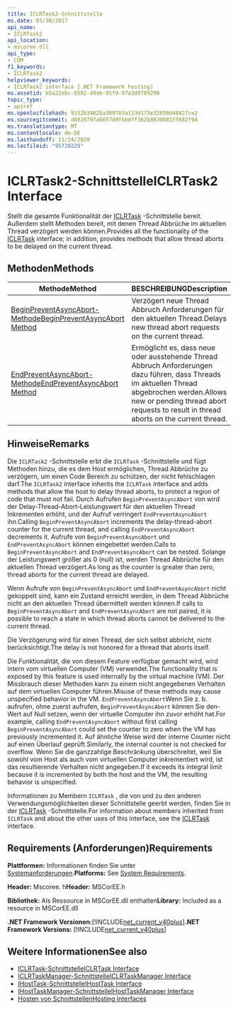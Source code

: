 ```yaml
---
title: ICLRTask2-Schnittstelle
ms.date: 03/30/2017
api_name:
- ICLRTask2
api_location:
- mscoree.dll
api_type:
- COM
f1_keywords:
- ICLRTask2
helpviewer_keywords:
- ICLRTask2 interface [.NET Framework hosting]
ms.assetid: b5a22ebc-0582-49de-91f9-97a3d9789290
topic_type:
- apiref
ms.openlocfilehash: 9332b3462ba389783a113d173e32850d40427ce2
ms.sourcegitcommit: d8020797a6657d0fbbdff362b80300815f682f94
ms.translationtype: MT
ms.contentlocale: de-DE
ms.lasthandoff: 11/24/2020
ms.locfileid: "95720229"
---
```

# <a name="iclrtask2-interface"></a><span data-ttu-id="d54d0-102">ICLRTask2-Schnittstelle</span><span class="sxs-lookup"><span data-stu-id="d54d0-102">ICLRTask2 Interface</span></span>

<span data-ttu-id="d54d0-103">Stellt die gesamte Funktionalität der [ICLRTask](iclrtask-interface.md) -Schnittstelle bereit. Außerdem stellt Methoden bereit, mit denen Thread Abbrüche im aktuellen Thread verzögert werden können.</span><span class="sxs-lookup"><span data-stu-id="d54d0-103">Provides all the functionality of the [ICLRTask](iclrtask-interface.md) interface; in addition, provides methods that allow thread aborts to be delayed on the current thread.</span></span>  
  
## <a name="methods"></a><span data-ttu-id="d54d0-104">Methoden</span><span class="sxs-lookup"><span data-stu-id="d54d0-104">Methods</span></span>  
  
|<span data-ttu-id="d54d0-105">Methode</span><span class="sxs-lookup"><span data-stu-id="d54d0-105">Method</span></span>|<span data-ttu-id="d54d0-106">BESCHREIBUNG</span><span class="sxs-lookup"><span data-stu-id="d54d0-106">Description</span></span>|  
|------------|-----------------|  
|[<span data-ttu-id="d54d0-107">BeginPreventAsyncAbort-Methode</span><span class="sxs-lookup"><span data-stu-id="d54d0-107">BeginPreventAsyncAbort Method</span></span>](iclrtask2-beginpreventasyncabort-method.md)|<span data-ttu-id="d54d0-108">Verzögert neue Thread Abbruch Anforderungen für den aktuellen Thread.</span><span class="sxs-lookup"><span data-stu-id="d54d0-108">Delays new thread abort requests on the current thread.</span></span>|  
|[<span data-ttu-id="d54d0-109">EndPreventAsyncAbort-Methode</span><span class="sxs-lookup"><span data-stu-id="d54d0-109">EndPreventAsyncAbort Method</span></span>](iclrtask2-endpreventasyncabort-method.md)|<span data-ttu-id="d54d0-110">Ermöglicht es, dass neue oder ausstehende Thread Abbruch Anforderungen dazu führen, dass Threads im aktuellen Thread abgebrochen werden.</span><span class="sxs-lookup"><span data-stu-id="d54d0-110">Allows new or pending thread abort requests to result in thread aborts on the current thread.</span></span>|  
  
## <a name="remarks"></a><span data-ttu-id="d54d0-111">Hinweise</span><span class="sxs-lookup"><span data-stu-id="d54d0-111">Remarks</span></span>  

 <span data-ttu-id="d54d0-112">Die `ICLRTask2` -Schnittstelle erbt die `ICLRTask` -Schnittstelle und fügt Methoden hinzu, die es dem Host ermöglichen, Thread Abbrüche zu verzögern, um einen Code Bereich zu schützen, der nicht fehlschlagen darf.</span><span class="sxs-lookup"><span data-stu-id="d54d0-112">The `ICLRTask2` interface inherits the `ICLRTask` interface and adds methods that allow the host to delay thread aborts, to protect a region of code that must not fail.</span></span> <span data-ttu-id="d54d0-113">Durch Aufrufen `BeginPreventAsyncAbort` von wird der Delay-Thread-Abort-Leistungswert für den aktuellen Thread Inkrementen erhöht, und der Aufruf verringert `EndPreventAsyncAbort` ihn.</span><span class="sxs-lookup"><span data-stu-id="d54d0-113">Calling `BeginPreventAsyncAbort` increments the delay-thread-abort counter for the current thread, and calling `EndPreventAsyncAbort` decrements it.</span></span> <span data-ttu-id="d54d0-114">Aufrufe von `BeginPreventAsyncAbort` und `EndPreventAsyncAbort` können eingebettet werden.</span><span class="sxs-lookup"><span data-stu-id="d54d0-114">Calls to `BeginPreventAsyncAbort` and `EndPreventAsyncAbort` can be nested.</span></span> <span data-ttu-id="d54d0-115">Solange der Leistungswert größer als 0 (null) ist, werden Thread Abbrüche für den aktuellen Thread verzögert.</span><span class="sxs-lookup"><span data-stu-id="d54d0-115">As long as the counter is greater than zero, thread aborts for the current thread are delayed.</span></span>  
  
 <span data-ttu-id="d54d0-116">Wenn Aufrufe von `BeginPreventAsyncAbort` und `EndPreventAsyncAbort` nicht gekoppelt sind, kann ein Zustand erreicht werden, in dem Thread Abbrüche nicht an den aktuellen Thread übermittelt werden können.</span><span class="sxs-lookup"><span data-stu-id="d54d0-116">If calls to `BeginPreventAsyncAbort` and `EndPreventAsyncAbort` are not paired, it is possible to reach a state in which thread aborts cannot be delivered to the current thread.</span></span>  
  
 <span data-ttu-id="d54d0-117">Die Verzögerung wird für einen Thread, der sich selbst abbricht, nicht berücksichtigt.</span><span class="sxs-lookup"><span data-stu-id="d54d0-117">The delay is not honored for a thread that aborts itself.</span></span>  
  
 <span data-ttu-id="d54d0-118">Die Funktionalität, die von diesem Feature verfügbar gemacht wird, wird intern vom virtuellen Computer (VM) verwendet.</span><span class="sxs-lookup"><span data-stu-id="d54d0-118">The functionality that is exposed by this feature is used internally by the virtual machine (VM).</span></span> <span data-ttu-id="d54d0-119">Der Missbrauch dieser Methoden kann zu einem nicht angegebenen Verhalten auf dem virtuellen Computer führen.</span><span class="sxs-lookup"><span data-stu-id="d54d0-119">Misuse of these methods may cause unspecified behavior in the VM.</span></span> <span data-ttu-id="d54d0-120">`EndPreventAsyncAbort`Wenn Sie z. b. aufrufen, ohne zuerst aufrufen, `BeginPreventAsyncAbort` können Sie den-Wert auf Null setzen, wenn der virtuelle Computer ihn zuvor erhöht hat.</span><span class="sxs-lookup"><span data-stu-id="d54d0-120">For example, calling `EndPreventAsyncAbort` without first calling `BeginPreventAsyncAbort` could set the counter to zero when the VM has previously incremented it.</span></span> <span data-ttu-id="d54d0-121">Auf ähnliche Weise wird der interne Counter nicht auf einen Überlauf geprüft.</span><span class="sxs-lookup"><span data-stu-id="d54d0-121">Similarly, the internal counter is not checked for overflow.</span></span> <span data-ttu-id="d54d0-122">Wenn Sie die ganzzahlige Beschränkung überschreitet, weil Sie sowohl vom Host als auch vom virtuellen Computer inkrementiert wird, ist das resultierende Verhalten nicht angegeben.</span><span class="sxs-lookup"><span data-stu-id="d54d0-122">If it exceeds its integral limit because it is incremented by both the host and the VM, the resulting behavior is unspecified.</span></span>  
  
 <span data-ttu-id="d54d0-123">Informationen zu Membern `ICLRTask` , die von und zu den anderen Verwendungsmöglichkeiten dieser Schnittstelle geerbt werden, finden Sie in der [ICLRTask](iclrtask-interface.md) -Schnittstelle.</span><span class="sxs-lookup"><span data-stu-id="d54d0-123">For information about members inherited from `ICLRTask` and about the other uses of this interface, see the [ICLRTask](iclrtask-interface.md) interface.</span></span>  
  
## <a name="requirements"></a><span data-ttu-id="d54d0-124">Requirements (Anforderungen)</span><span class="sxs-lookup"><span data-stu-id="d54d0-124">Requirements</span></span>  

 <span data-ttu-id="d54d0-125">**Plattformen:** Informationen finden Sie unter [Systemanforderungen](../../get-started/system-requirements.md).</span><span class="sxs-lookup"><span data-stu-id="d54d0-125">**Platforms:** See [System Requirements](../../get-started/system-requirements.md).</span></span>  
  
 <span data-ttu-id="d54d0-126">**Header:** Mscoree. h</span><span class="sxs-lookup"><span data-stu-id="d54d0-126">**Header:** MSCorEE.h</span></span>  
  
 <span data-ttu-id="d54d0-127">**Bibliothek:** Als Ressource in MSCorEE.dll enthalten</span><span class="sxs-lookup"><span data-stu-id="d54d0-127">**Library:** Included as a resource in MSCorEE.dll</span></span>  
  
 <span data-ttu-id="d54d0-128">**.NET Framework Versionen:**[!INCLUDE[net_current_v40plus](../../../../includes/net-current-v40plus-md.md)]</span><span class="sxs-lookup"><span data-stu-id="d54d0-128">**.NET Framework Versions:** [!INCLUDE[net_current_v40plus](../../../../includes/net-current-v40plus-md.md)]</span></span>  
  
## <a name="see-also"></a><span data-ttu-id="d54d0-129">Weitere Informationen</span><span class="sxs-lookup"><span data-stu-id="d54d0-129">See also</span></span>

- [<span data-ttu-id="d54d0-130">ICLRTask-Schnittstelle</span><span class="sxs-lookup"><span data-stu-id="d54d0-130">ICLRTask Interface</span></span>](iclrtask-interface.md)
- [<span data-ttu-id="d54d0-131">ICLRTaskManager-Schnittstelle</span><span class="sxs-lookup"><span data-stu-id="d54d0-131">ICLRTaskManager Interface</span></span>](iclrtaskmanager-interface.md)
- [<span data-ttu-id="d54d0-132">IHostTask-Schnittstelle</span><span class="sxs-lookup"><span data-stu-id="d54d0-132">IHostTask Interface</span></span>](ihosttask-interface.md)
- [<span data-ttu-id="d54d0-133">IHostTaskManager-Schnittstelle</span><span class="sxs-lookup"><span data-stu-id="d54d0-133">IHostTaskManager Interface</span></span>](ihosttaskmanager-interface.md)
- [<span data-ttu-id="d54d0-134">Hosten von Schnittstellen</span><span class="sxs-lookup"><span data-stu-id="d54d0-134">Hosting Interfaces</span></span>](hosting-interfaces.md)
